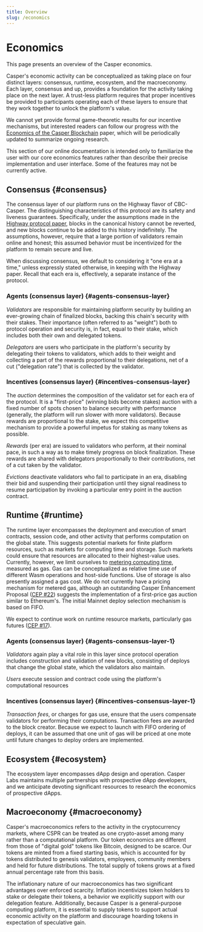 ```yaml
---
title: Overview
slug: /economics
---
```


# Economics

This page presents an overview of the Casper economics.

Casper's economic activity can be conceptualized as taking place on four distinct layers: consensus, runtime, ecosystem, and the macroeconomy. Each layer, consensus and up, provides a foundation for the activity taking place on the next layer. A trust-less platform requires that proper incentives be provided to participants operating each of these layers to ensure that they work together to unlock the platform's value.

We cannot yet provide formal game-theoretic results for our incentive mechanisms, but interested readers can follow our progress with the [Economics of the Casper Blockchain](https://github.com/CasperLabs/Casper-economics-paper) paper, which will be periodically updated to summarize ongoing research.

This section of our online documentation is intended only to familiarize the user with our core economics features rather than describe their precise implementation and user interface. Some of the features may not be currently active.

## Consensus {#consensus}

The consensus layer of our platform runs on the Highway flavor of CBC-Casper. The distinguishing characteristics of this protocol are its safety and liveness guarantees. Specifically, under the assumptions made in the [Highway protocol paper](https://github.com/casper-network/highway), blocks in the canonical history cannot be reverted, and new blocks continue to be added to this history indefinitely. The assumptions, however, require that a large portion of validators remain online and honest; this assumed behavior must be incentivized for the platform to remain secure and live.

When discussing consensus, we default to considering it "one era at a time," unless expressly stated otherwise, in keeping with the Highway paper. Recall that each era is, effectively, a separate instance of the protocol.

### Agents (consensus layer) {#agents-consensus-layer}

_Validators_ are responsible for maintaining platform security by building an ever-growing chain of finalized blocks, backing this chain's security with their stakes. Their importance (often referred to as "weight") both to protocol operation and security is, in fact, equal to their stake, which includes both their own and delegated tokens.

_Delegators_ are users who participate in the platform's security by delegating their tokens to validators, which adds to their weight and collecting a part of the rewards proportional to their delegations, net of a cut ("delegation rate") that is collected by the validator.

### Incentives (consensus layer) {#incentives-consensus-layer}

The _auction_ determines the composition of the validator set for each era of the protocol. It is a "first-price" (winning bids become stakes) auction with a fixed number of spots chosen to balance security with performance (generally, the platform will run slower with more validators). Because rewards are proportional to the stake, we expect this competitive mechanism to provide a powerful impetus for staking as many tokens as possible.

_Rewards_ (per era) are issued to validators who perform, at their nominal pace, in such a way as to make timely progress on block finalization. These rewards are shared with delegators proportionally to their contributions, net of a cut taken by the validator.

_Evictions_ deactivate validators who fail to participate in an era, disabling their bid and suspending their participation until they signal readiness to resume participation by invoking a particular entry point in the auction contract.

## Runtime {#runtime}

The runtime layer encompasses the deployment and execution of smart contracts, session code, and other activity that performs computation on the global state. This suggests potential markets for finite platform resources, such as markets for computing time and storage. Such markets could ensure that resources are allocated to their highest-value uses. Currently, however, we limit ourselves to [metering computing time](../design/casper-design.md#execution-semantics-gas), measured as gas. Gas can be conceptualized as relative time use of different Wasm operations and host-side functions. Use of storage is also presently assigned a gas cost. We do not currently have a pricing mechanism for metered gas, although an outstanding Casper Enhancement Proposal ([CEP #22](https://github.com/casper-network/ceps/pull/22)) suggests the implementation of a first-price gas auction similar to Ethereum's. The initial Mainnet deploy selection mechanism is based on FIFO.

We expect to continue work on runtime resource markets, particularly gas futures ([CEP #17](https://github.com/casper-network/ceps/pull/17)).

### Agents (consensus layer) {#agents-consensus-layer-1}

_Validators_ again play a vital role in this layer since protocol operation includes construction and validation of new blocks, consisting of deploys that change the global state, which the validators also maintain.

_Users_ execute session and contract code using the platform's computational resources

### Incentives (consensus layer) {#incentives-consensus-layer-1}

_Transaction fees_, or charges for gas use, ensure that the users compensate validators for performing their computations. Transaction fees are awarded to the block creator. Because we expect to launch with FIFO ordering of deploys, it can be assumed that one unit of gas will be priced at one mote until future changes to deploy orders are implemented.

## Ecosystem {#ecosystem}

The ecosystem layer encompasses dApp design and operation. Casper Labs maintains multiple partnerships with prospective dApp developers, and we anticipate devoting significant resources to research the economics of prospective dApps.

## Macroeconomy {#macroeconomy}

Casper's macroeconomics refers to the activity in the cryptocurrency markets, where CSPR can be treated as one crypto-asset among many rather than a computational platform. Our token economics are different from those of "digital gold" tokens like Bitcoin, designed to be scarce. Our tokens are minted from a fixed starting basis, which is accounted for by tokens distributed to genesis validators, employees, community members and held for future distributions. The total supply of tokens grows at a fixed annual percentage rate from this basis.

The inflationary nature of our macroeconomics has two significant advantages over enforced scarcity. Inflation incentivizes token holders to stake or delegate their tokens, a behavior we explicitly support with our delegation feature. Additionally, because Casper is a general-purpose computing platform, it is essential to supply tokens to support actual economic activity on the platform and discourage hoarding tokens in expectation of speculative gain.
